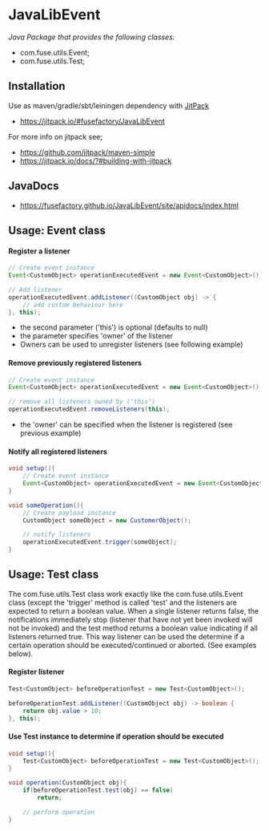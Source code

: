 # JavaLibEvent

_Java Package that provides the following classes:_
* com.fuse.utils.Event;
* com.fuse.utils.Test;

## Installation

Use as maven/gradle/sbt/leiningen dependency with [JitPack](https://github.com/jitpack/maven-modular)
* https://jitpack.io/#fusefactory/JavaLibEvent

For more info on jitpack see;
* https://github.com/jitpack/maven-simple
* https://jitpack.io/docs/?#building-with-jitpack

## JavaDocs
* https://fusefactory.github.io/JavaLibEvent/site/apidocs/index.html

## Usage: Event class

#### Register a listener

```java
// Create event instance
Event<CustomObject> operationExecutedEvent = new Event<CustomObject>();

// Add listener
operationExecutedEvent.addListener((CustomObject obj) -> {
    // add custom behaviour here
}, this);
```

* the second parameter ('this') is optional (defaults to null)
* the parameter specifies 'owner' of the listener
* Owners can be used to unregister listeners (see following example)

#### Remove previously registered listeners
```java
// Create event instance
Event<CustomObject> operationExecutedEvent = new Event<CustomObject>();

// remove all listeners owned by ('this')
operationExecutedEvent.removeListeners(this);
```

* the 'owner' can be specified when the listener is registered (see previous example)

#### Notify all registered listeners
```java
void setup(){
    // Create event instance
    Event<CustomObject> operationExecutedEvent = new Event<CustomObject>();
}

void someOperation(){
    // Create payload instance
    CustomObject someObject = new CustomerObject();

    // notify listeners
    operationExecutedEvent.trigger(someObject);
}
```

## Usage: Test class

The com.fuse.utils.Test class work exactly like the com.fuse.utils.Event class (except the 'trigger' method is called 'test' and the listeners are expected to return a boolean value. When a single listener returns false, the notifications immediately stop (listener that have not yet been invoked will not be invoked) and the test method returns a boolean value indicating if all listeners returned true. This way listener can be used the determine if a certain operation should be executed/continued or aborted. (See examples below).

#### Register listener
```java
Test<CustomObject> beforeOperationTest = new Test<CustomObject>();

beforeOperationTest.addListener((CustomObject obj) -> boolean {
    return obj.value > 10;
}, this);
```

#### Use Test instance to determine if operation should be executed
```java
void setup(){
    Test<CustomObject> beforeOperationTest = new Test<CustomObject>();
}

void operation(CustomObject obj){
    if(beforeOperationTest.test(obj) == false)
        return;

    // perform operation
}
```
